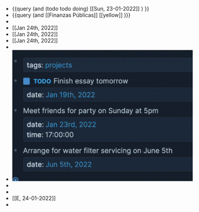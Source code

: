 - {{query (and (todo todo doing) [[Sun, 23-01-2022]] ) }}
- {{query (and [[Finanzas Públicas]] [[yellow]] )}}
-
- [[Jan 24th, 2022]]
- [[Jan 24th, 2022]]
- [[Jan 24th, 2022]]
-
- ![image.png](../assets/image_1642943904681_0.png)
-
-
- [[E, 24-01-2022]]
-